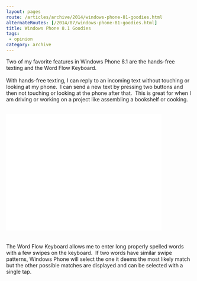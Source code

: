 ```yaml
---
layout: pages
route: /articles/archive/2014/windows-phone-81-goodies.html
alternateRoutes: [/2014/07/windows-phone-81-goodies.html]
title: Windows Phone 8.1 Goodies
tags:
 - opinion
category: archive
---
```

Two of my favorite features in Windows Phone 8.1 are the hands-free texting and the Word Flow Keyboard.<br />
<br />
With hands-free texting, I can reply to an incoming text without touching or looking at my phone. &nbsp;I can send a new text by pressing two buttons and then not touching or looking at the phone after that. &nbsp;This is great for when I am driving or working on a project like assembling a bookshelf or cooking.<br />
<br />
<iframe allowfullscreen="" frameborder="0" height="315" src="//www.youtube.com/embed/6BuRBf_aQ-w" width="420"></iframe>

<br />
<br />
<br />
The Word Flow Keyboard allows me to enter long properly spelled words with a few swipes on the keyboard. &nbsp;If two words have similar swipe patterns, Windows Phone will select the one it deems the most likely match but the other possible matches are displayed and can be selected with a single tap.<br />
<br />
